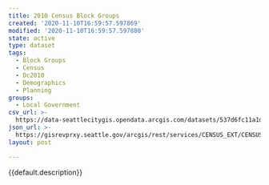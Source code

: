 ```yaml
---
title: 2010 Census Block Groups
created: '2020-11-10T16:59:57.597869'
modified: '2020-11-10T16:59:57.597880'
state: active
type: dataset
tags:
  - Block Groups
  - Census
  - Dc2010
  - Demographics
  - Planning
groups:
  - Local Government
csv_url: >-
  https://data-seattlecitygis.opendata.arcgis.com/datasets/537d6fc11a1d47b58f6f601fc4115c77_9.csv?outSR=%7B%22latestWkid%22%3A2926%2C%22wkid%22%3A2926%7D
json_url: >-
  https://gisrevprxy.seattle.gov/arcgis/rest/services/CENSUS_EXT/CENSUS_2010_BASICS/MapServer/9
layout: post

---
```

{{default.description}}
